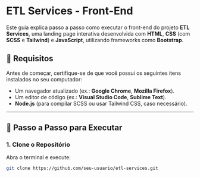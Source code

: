 # ETL Services - Front-End

Este guia explica passo a passo como executar o front-end do projeto **ETL Services**, uma landing page interativa desenvolvida com **HTML**, **CSS** (com **SCSS** e **Tailwind**) e **JavaScript**, utilizando frameworks como **Bootstrap**.

## 🎨 Requisitos
Antes de começar, certifique-se de que você possui os seguintes itens instalados no seu computador:
- Um navegador atualizado (ex.: **Google Chrome**, **Mozilla Firefox**).
- Um editor de código (ex.: **Visual Studio Code**, **Sublime Text**).
- **Node.js** (para compilar SCSS ou usar Tailwind CSS, caso necessário).

---

## 🚀 Passo a Passo para Executar

### 1. Clone o Repositório
Abra o terminal e execute:
```bash
git clone https://github.com/seu-usuario/etl-services.git
